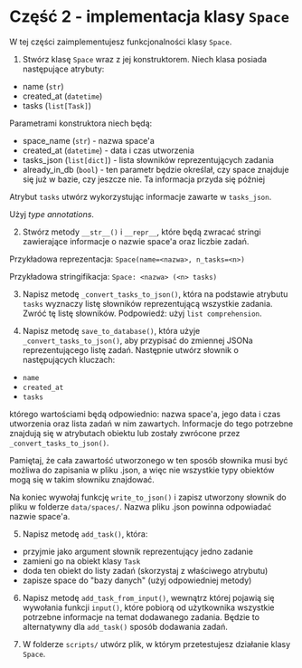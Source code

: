 # Część 2 - implementacja klasy `Space`
W tej części zaimplementujesz funkcjonalności klasy `Space`. 

1. Stwórz klasę `Space` wraz z jej konstruktorem. Niech klasa posiada następujące atrybuty:
- name (`str`)
- created_at (`datetime`)
- tasks (`list[Task]`)

Parametrami konstruktora niech będą:
- space_name (`str`) - nazwa space'a
- created_at (`datetime`) - data i czas utworzenia
- tasks_json (`list[dict]`) - lista słowników reprezentujących zadania
- already_in_db (`bool`) - ten parametr będzie określał, czy space znajduje się już w bazie, czy jeszcze nie. Ta informacja przyda się później

Atrybut `tasks` utwórz wykorzystując informacje zawarte w `tasks_json`.

Użyj *type annotations*.


2. Stwórz metody `__str__()` i `__repr__`, które będą zwracać stringi zawierające informacje o nazwie space'a oraz liczbie zadań. 

Przykładowa reprezentacja: `Space(name=<nazwa>, n_tasks=<n>)`

Przykładowa stringifikacja: `Space: <nazwa> (<n> tasks)`


3. Napisz metodę `_convert_tasks_to_json()`, która na podstawie atrybutu `tasks` wyznaczy listę słowników reprezentującą wszystkie zadania. Zwróć tę listę słowników. Podpowiedź: użyj `list comprehension`.


4. Napisz metodę `save_to_database()`, która użyje `_convert_tasks_to_json()`, aby przypisać do zmiennej JSONa reprezentującego listę zadań. Następnie utwórz słownik o następujących kluczach:
- `name`
- `created_at`
- `tasks`

którego wartościami będą odpowiednio: nazwa space'a, jego data i czas utworzenia oraz lista zadań w nim zawartych. Informacje do tego potrzebne znajdują się w atrybutach obiektu lub zostały zwrócone przez `_convert_tasks_to_json()`.

Pamiętaj, że cała zawartość utworzonego w ten sposób słownika musi być możliwa do zapisania w pliku .json, a więc nie wszystkie typy obiektów mogą się w takim słowniku znajdować.

Na koniec wywołaj funkcję `write_to_json()` i zapisz utworzony słownik do pliku w folderze `data/spaces/`. Nazwa pliku .json powinna odpowiadać nazwie space'a.


5. Napisz metodę `add_task()`, która:
- przyjmie jako argument słownik reprezentujący jedno zadanie
- zamieni go na obiekt klasy `Task`
- doda ten obiekt do listy zadań (skorzystaj z właściwego atrybutu) 
- zapisze space do "bazy danych" (użyj odpowiedniej metody)


6. Napisz metodę `add_task_from_input()`, wewnątrz której pojawią się wywołania funkcji `input()`, które pobiorą od użytkownika wszystkie potrzebne informacje na temat dodawanego zadania. Będzie to alternatywny dla `add_task()` sposób dodawania zadań.


7. W folderze `scripts/` utwórz plik, w którym przetestujesz działanie klasy `Space`.

